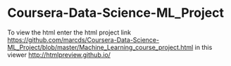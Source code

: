 # Coursera-Data-Science-ML_Project

To view the html enter the html project link https://github.com/marcds/Coursera-Data-Science-ML_Project/blob/master/Machine_Learning_course_project.html
in this viewer http://htmlpreview.github.io/
